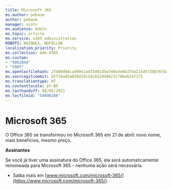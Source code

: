 ```yaml
---
title: Microsoft 365
ms.author: pebaum
author: pebaum
manager: scotv
ms.audience: Admin
ms.topic: article
ms.service: o365-administration
ROBOTS: NOINDEX, NOFOLLOW
localization_priority: Priority
ms.collection: Adm_O365
ms.custom:
- "9002644"
- "5085"
ms.openlocfilehash: 2fd08d04cad99e1a4f509235e740e3e8b37da216d9738b76fda87f783f337e93
ms.sourcegitcommit: b5f7da89a650d2915dc652449623c78be6247175
ms.translationtype: HT
ms.contentlocale: pt-BR
ms.lasthandoff: 08/05/2021
ms.locfileid: "54098266"
---
```

# <a name="microsoft-365"></a>Microsoft 365

O Office 365 se transformou no Microsoft 365 em 21 de abril: novo nome, mais benefícios, mesmo preço.

**Assinantes**

Se você já tiver uma assinatura do Office 365, ela será automaticamente renomeada para Microsoft 365 – nenhuma ação será necessária.

- Saiba mais em [www.microsoft.com/microsoft-365/](https://www.microsoft.com/microsoft-365/).
